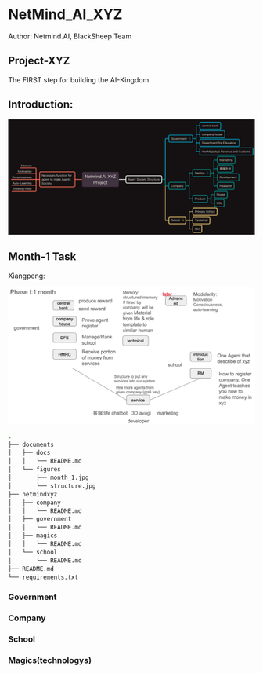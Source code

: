 # NetMind_AI_XYZ

Author: Netmind.AI, BlackSheep Team

## Project-XYZ

The FIRST step for building the AI-Kingdom 

## Introduction:

![](documents/figures/structure.jpg)


## Month-1 Task

Xiangpeng:

![](documents/figures/month_1.jpg)


```bash
.
├── documents
│   ├── docs
│   │   └── README.md
│   └── figures
│       ├── month_1.jpg
│       └── structure.jpg
├── netmindxyz
│   ├── company
│   │   └── README.md
│   ├── government
│   │   └── README.md
│   ├── magics
│   │   └── README.md
│   └── school
│       └── README.md
├── README.md
└── requirements.txt
```

### Government




### Company 





### School




### Magics(technologys)

